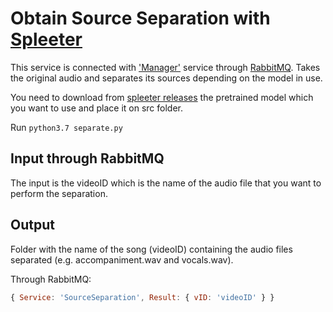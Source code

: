 # Obtain Source Separation with [Spleeter](https://github.com/deezer/spleeter)

This service is connected with ['Manager'](https://github.com/mer-team/Tests/blob/rabbit-manager/Manager/manager.js) service through [RabbitMQ](https://www.rabbitmq.com/). Takes the original audio and separates its sources depending on the model in use.

You need to download from [spleeter releases](https://github.com/deezer/spleeter/releases/tag/v1.4.0) the pretrained model which you want to use  and place it on src folder.

Run `python3.7 separate.py`

## Input through RabbitMQ

The input is the videoID which is the name of the audio file that you want to perform the separation.

## Output
Folder with the name of the song (videoID) containing the audio files separated (e.g. accompaniment.wav and vocals.wav).

Through RabbitMQ:
```javascript
{ Service: 'SourceSeparation', Result: { vID: 'videoID' } }

```